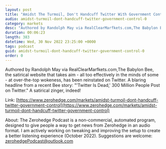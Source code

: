 ```yaml
---
layout: post
title: "Amidst The Turmoil, Don't Handcuff Twitter With Government Control"
audio: amidst-turmoil-dont-handcuff-twitter-government-control-0
category: markets
desc: "Authored by Randolph May via RealClearMarfkets.com,The Babylon Bee, the satirical website that takes aim - all too effectively in the minds of some - at over-the-top wokeness, has been reinstated on Twitter. A blaring headline from a recent Bee story: &quot;'Twitter Is Dead,' 300 Million People Post on Twitter.&quot; A satirical zinger, indeed!"
duration: 00:06:23
length: 383
datetime: Wed, 30 Nov 2022 23:25:00 +0000
tags: podcast
guid: amidst-turmoil-dont-handcuff-twitter-government-control-0
order: 0
---
```

Authored by Randolph May via RealClearMarfkets.com,The Babylon Bee, the satirical website that takes aim - all too effectively in the minds of some - at over-the-top wokeness, has been reinstated on Twitter. A blaring headline from a recent Bee story: &quot;'Twitter Is Dead,' 300 Million People Post on Twitter.&quot; A satirical zinger, indeed!

Link: [https://www.zerohedge.com/markets/amidst-turmoil-dont-handcuff-twitter-government-control](https://www.zerohedge.com/markets/amidst-turmoil-dont-handcuff-twitter-government-control)

About: The Zerohedge Podcast is a non-commercial, automated program, designed to give people a way to get news from Zerohedge in an audio format.  I am actively working on tweaking and improving the setup to create a better listening experience (October 2022).  Suggestions are welcome: [zerohedgePodcast@outlook.com](mailto:zerohedgePodcast@outlook.com)